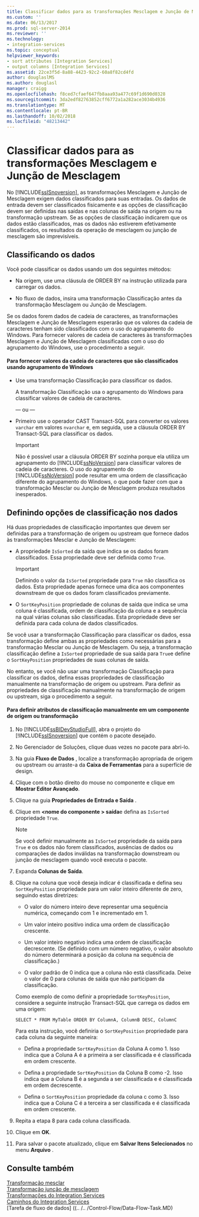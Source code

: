 ```yaml
---
title: Classificar dados para as transformações Mesclagem e Junção de Mesclagem | Microsoft Docs
ms.custom: ''
ms.date: 06/13/2017
ms.prod: sql-server-2014
ms.reviewer: ''
ms.technology:
- integration-services
ms.topic: conceptual
helpviewer_keywords:
- sort attributes [Integration Services]
- output columns [Integration Services]
ms.assetid: 22ce3f5d-8a88-4423-92c2-60a8f82cd4fd
author: douglaslMS
ms.author: douglasl
manager: craigg
ms.openlocfilehash: f8ced7cfaef647fb8aaa93a477c69f1d690d0328
ms.sourcegitcommit: 3da2edf82763852cff6772a1a282ace3034b4936
ms.translationtype: MT
ms.contentlocale: pt-BR
ms.lasthandoff: 10/02/2018
ms.locfileid: "48213442"
---
```

# <a name="sort-data-for-the-merge-and-merge-join-transformations"></a>Classificar dados para as transformações Mesclagem e Junção de Mesclagem
  No [!INCLUDE[ssISnoversion](../../../includes/ssisnoversion-md.md)], as transformações Mesclagem e Junção de Mesclagem exigem dados classificados para suas entradas. Os dados de entrada devem ser classificados fisicamente e as opções de classificação devem ser definidas nas saídas e nas colunas de saída na origem ou na transformação upstream. Se as opções de classificação indicarem que os dados estão classificados, mas os dados não estiverem efetivamente classificados, os resultados da operação de mesclagem ou junção de mesclagem são imprevisíveis.  
  
## <a name="sorting-the-data"></a>Classificando os dados  
 Você pode classificar os dados usando um dos seguintes métodos:  
  
-   Na origem, use uma cláusula de ORDER BY na instrução utilizada para carregar os dados.  
  
-   No fluxo de dados, insira uma transformação Classificação antes da transformação Mesclagem ou Junção de Mesclagem.  
  
 Se os dados forem dados de cadeia de caracteres, as transformações Mesclagem e Junção de Mesclagem esperarão que os valores da cadeia de caracteres tenham sido classificados com o uso do agrupamento do Windows. Para fornecer valores de cadeia de caracteres às transformações Mesclagem e Junção de Mesclagem classificadas com o uso do agrupamento do Windows, use o procedimento a seguir.  
  
#### <a name="to-provide-string-values-that-are-sorted-by-using-windows-collation"></a>Para fornecer valores da cadeia de caracteres que são classificados usando agrupamento de Windows  
  
-   Use uma transformação Classificação para classificar os dados.  
  
     A transformação Classificação usa o agrupamento do Windows para classificar valores de cadeia de caracteres.  
  
     — ou —  
  
-   Primeiro use o operador CAST Transact-SQL para converter os valores `varchar` em valores `nvarchar` e, em seguida, use a cláusula ORDER BY Transact-SQL para classificar os dados.  
  
    > [!IMPORTANT]  
    >  Não é possível usar a cláusula ORDER BY sozinha porque ela utiliza um agrupamento do [!INCLUDE[ssNoVersion](../../../includes/ssnoversion-md.md)] para classificar valores de cadeia de caracteres. O uso do agrupamento do [!INCLUDE[ssNoVersion](../../../includes/ssnoversion-md.md)] pode resultar em uma ordem de classificação diferente do agrupamento do Windows, o que pode fazer com que a transformação Mesclar ou Junção de Mesclagem produza resultados inesperados.  
  
## <a name="setting-sort-options-on-the-data"></a>Definindo opções de classificação nos dados  
 Há duas propriedades de classificação importantes que devem ser definidas para a transformação de origem ou upstream que fornece dados às transformações Mesclar e Junção de Mesclagem:  
  
-   A propriedade `IsSorted` da saída que indica se os dados foram classificados. Essa propriedade deve ser definida como `True`.  
  
    > [!IMPORTANT]  
    >  Definindo o valor da `IsSorted` propriedade para `True` não classifica os dados. Esta propriedade apenas fornece uma dica aos componentes downstream de que os dados foram classificados previamente.  
  
-   O `SortKeyPosition` propriedade de colunas de saída que indica se uma coluna é classificada, ordem de classificação da coluna e a sequência na qual várias colunas são classificadas. Esta propriedade deve ser definida para cada coluna de dados classificados.  
  
 Se você usar a transformação Classificação para classificar os dados, essa transformação define ambas as propriedades como necessárias para a transformação Mesclar ou Junção de Mesclagem. Ou seja, a transformação classificação define a `IsSorted` propriedade de sua saída para `True`e define o `SortKeyPosition` propriedades de suas colunas de saída.  
  
 No entanto, se você não usar uma transformação Classificação para classificar os dados, defina essas propriedades de classificação manualmente na transformação de origem ou upstream. Para definir as propriedades de classificação manualmente na transformação de origem ou upstream, siga o procedimento a seguir.  
  
#### <a name="to-manually-set-sort-attributes-on-a-source-or-transformation-component"></a>Para definir atributos de classificação manualmente em um componente de origem ou transformação  
  
1.  No [!INCLUDE[ssBIDevStudioFull](../../../includes/ssbidevstudiofull-md.md)], abra o projeto do [!INCLUDE[ssISnoversion](../../../includes/ssisnoversion-md.md)] que contém o pacote desejado.  
  
2.  No Gerenciador de Soluções, clique duas vezes no pacote para abri-lo.  
  
3.  Na guia **Fluxo de Dados** , localize a transformação apropriada de origem ou upstream ou arraste-a da **Caixa de Ferramentas** para a superfície de design.  
  
4.  Clique com o botão direito do mouse no componente e clique em **Mostrar Editor Avançado**.  
  
5.  Clique na guia **Propriedades de Entrada e Saída** .  
  
6.  Clique em  **\<nome do componente > saída**e defina as `IsSorted` propriedade `True`.  
  
    > [!NOTE]  
    >  Se você definir manualmente as `IsSorted` propriedade da saída para `True` e os dados não forem classificados, ausências de dados ou comparações de dados inválidas na transformação downstream ou junção de mesclagem quando você executa o pacote.  
  
7.  Expanda **Colunas de Saída**.  
  
8.  Clique na coluna que você deseja indicar é classificada e defina seu `SortKeyPosition` propriedade para um valor inteiro diferente de zero, seguindo estas diretrizes:  
  
    -   O valor do número inteiro deve representar uma sequência numérica, começando com 1 e incrementado em 1.  
  
    -   Um valor inteiro positivo indica uma ordem de classificação crescente.  
  
    -   Um valor inteiro negativo indica uma ordem de classificação decrescente. (Se definido com um número negativo, o valor absoluto do número determinará a posição da coluna na sequência de classificação.)  
  
    -   O valor padrão de 0 indica que a coluna não está classificada. Deixe o valor de 0 para colunas de saída que não participam da classificação.  
  
     Como exemplo de como definir a propriedade `SortKeyPosition`, considere a seguinte instrução Transact-SQL que carrega os dados em uma origem:  
  
     `SELECT * FROM MyTable ORDER BY ColumnA, ColumnB DESC, ColumnC`  
  
     Para esta instrução, você definiria o `SortKeyPosition` propriedade para cada coluna da seguinte maneira:  
  
    -   Defina a propriedade `SortKeyPosition` da Coluna A como 1. Isso indica que a Coluna A é a primeira a ser classificada e é classificada em ordem crescente.  
  
    -   Defina a propriedade `SortKeyPosition` da Coluna B como -2. Isso indica que a Coluna B é a segunda a ser classificada e é classificada em ordem decrescente.  
  
    -   Defina o `SortKeyPosition` propriedade da coluna c como 3. Isso indica que a Coluna C é a terceira a ser classificada e é classificada em ordem crescente.  
  
9. Repita a etapa 8 para cada coluna classificada.  
  
10. Clique em **OK**.  
  
11. Para salvar o pacote atualizado, clique em **Salvar Itens Selecionados** no menu **Arquivo** .  
  
## <a name="see-also"></a>Consulte também  
 [Transformação mesclar](merge-transformation.md)   
 [Transformação junção de mesclagem](merge-join-transformation.md)   
 [Transformações do Integration Services](integration-services-transformations.md)   
 [Caminhos do Integration Services](../integration-services-paths.md)   
 [Tarefa de fluxo de dados] ((.. /.. /Control-Flow/Data-Flow-Task.MD)  
  
  
